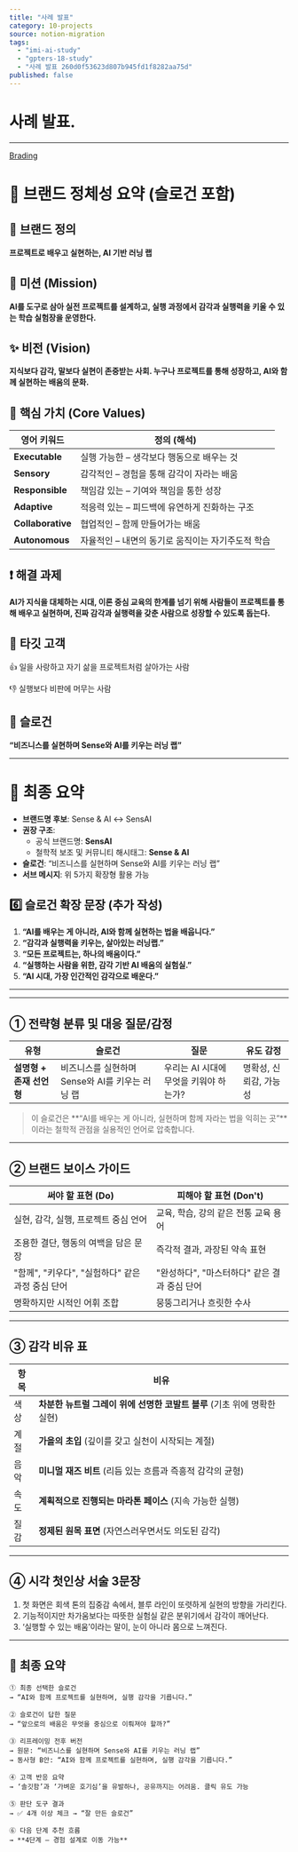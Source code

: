 ```yaml
---
title: "사례 발표"
category: 10-projects
source: notion-migration
tags:
  - "imi-ai-study"
  - "gpters-18-study"
  - "사례 발표 260d0f53623d807b945fd1f8282aa75d"
published: false
---
```


# 사례 발표.

***

[Brading](%EC%82%AC%EB%A1%80%20%EB%B0%9C%ED%91%9C/Brading.csv)

# 📌 브랜드 정체성 요약 (슬로건 포함)

## 🎯 브랜드 정의

**프로젝트로 배우고 실현하는, AI 기반 러닝 랩**

## 🚀 미션 (Mission)

**AI를 도구로 삼아 실전 프로젝트를 설계하고,
실행 과정에서 감각과 실행력을 키울 수 있는 학습 실험장을 운영한다.**

## ✨ 비전 (Vision)

**지식보다 감각, 말보다 실현이 존중받는 사회.
누구나 프로젝트를 통해 성장하고, AI와 함께 실현하는 배움의 문화.**

## 💎 핵심 가치 (Core Values)

| 영어 키워드 | 정의 (해석) |
| --- | --- |
| **Executable** | 실행 가능한 – 생각보다 행동으로 배우는 것 |
| **Sensory** | 감각적인 – 경험을 통해 감각이 자라는 배움 |
| **Responsible** | 책임감 있는 – 기여와 책임을 통한 성장 |
| **Adaptive** | 적응력 있는 – 피드백에 유연하게 진화하는 구조 |
| **Collaborative** | 협업적인 – 함께 만들어가는 배움 |
| **Autonomous** | 자율적인 – 내면의 동기로 움직이는 자기주도적 학습 |

## ❗ 해결 과제

**AI가 지식을 대체하는 시대, 이론 중심 교육의 한계를 넘기 위해
사람들이 프로젝트를 통해 배우고 실현하며,
진짜 감각과 실행력을 갖춘 사람으로 성장할 수 있도록 돕는다.**

## 👤 타깃 고객

👍 일을 사랑하고 자기 삶을 프로젝트처럼 살아가는 사람

👎 실행보다 비판에 머무는 사람

## 📢 슬로건

**“비즈니스를 실현하며 Sense와 AI를 키우는 러닝 랩”**

***

# 🎯 최종 요약

* **브랜드명 후보**: Sense & AI ↔ SensAI
* **권장 구조**:
  * 공식 브랜드명: **SensAI**
  * 철학적 보조 및 커뮤니티 해시태그: **Sense & AI**
* **슬로건**: “비즈니스를 실현하며 Sense와 AI를 키우는 러닝 랩”
* **서브 메시지**: 위 5가지 확장형 활용 가능

## 6️⃣ 슬로건 확장 문장 (추가 작성)

1. **“AI를 배우는 게 아니라, AI와 함께 실현하는 법을 배웁니다.”**
2. **“감각과 실행력을 키우는, 살아있는 러닝랩.”**
3. **“모든 프로젝트는, 하나의 배움이다.”**
4. **“실행하는 사람을 위한, 감각 기반 AI 배움의 실험실.”**
5. **“AI 시대, 가장 인간적인 감각으로 배운다.”**

***

***

## ① 전략형 분류 및 대응 질문/감정

| 유형 | 슬로건 | 질문 | 유도 감정 |
| --- | --- | --- | --- |
| **설명형 + 존재 선언형** | 비즈니스를 실현하며 Sense와 AI를 키우는 러닝 랩 | 우리는 AI 시대에 무엇을 키워야 하는가? | 명확성, 신뢰감, 가능성 |

> 이 슬로건은 \*\*“AI를 배우는 게 아니라, 실현하며 함께 자라는 법을 익히는 곳”\*\*이라는 철학적 관점을 실용적인 언어로 압축합니다.

***

## ② 브랜드 보이스 가이드

| 써야 할 표현 (Do) | 피해야 할 표현 (Don't) |
| --- | --- |
| 실현, 감각, 실행, 프로젝트 중심 언어 | 교육, 학습, 강의 같은 전통 교육 용어 |
| 조용한 결단, 행동의 여백을 담은 문장 | 즉각적 결과, 과장된 약속 표현 |
| "함께", "키우다", "실험하다" 같은 과정 중심 단어 | "완성하다", "마스터하다" 같은 결과 중심 단어 |
| 명확하지만 시적인 어휘 조합 | 뭉뚱그리거나 흐릿한 수사 |

***

## ③ 감각 비유 표

| 항목 | 비유 |
| --- | --- |
| 색상 | **차분한 뉴트럴 그레이 위에 선명한 코발트 블루** (기초 위에 명확한 실현) |
| 계절 | **가을의 초입** (깊이를 갖고 실천이 시작되는 계절) |
| 음악 | **미니멀 재즈 비트** (리듬 있는 흐름과 즉흥적 감각의 균형) |
| 속도 | **계획적으로 진행되는 마라톤 페이스** (지속 가능한 실행) |
| 질감 | **정제된 원목 표면** (자연스러우면서도 의도된 감각) |

***

## ④ 시각 첫인상 서술 3문장

1. 첫 화면은 회색 톤의 집중감 속에서, 블루 라인이 또렷하게 실현의 방향을 가리킨다.
2. 기능적이지만 차가움보다는 따뜻한 실험실 같은 분위기에서 감각이 깨어난다.
3. ‘실행할 수 있는 배움’이라는 말이, 눈이 아니라 몸으로 느껴진다.

***

## 📌 최종 요약

```
① 최종 선택한 슬로건
→ “AI와 함께 프로젝트를 실현하며, 실행 감각을 기릅니다.”

② 슬로건이 답한 질문
→ “앞으로의 배움은 무엇을 중심으로 이뤄져야 할까?”

③ 리프레이밍 전후 버전
→ 원문: “비즈니스를 실현하며 Sense와 AI를 키우는 러닝 랩”
→ 동사형 B안: “AI와 함께 프로젝트를 실현하며, 실행 감각을 기릅니다.”

④ 고객 반응 요약
→ ‘솔깃함’과 ‘가벼운 호기심’을 유발하나, 공유까지는 어려움. 클릭 유도 가능

⑤ 판단 도구 결과
→ ✅ 4개 이상 체크 → “잘 만든 슬로건”

⑥ 다음 단계 추천 흐름
→ **4단계 – 경험 설계로 이동 가능**

```
